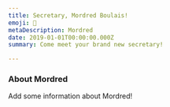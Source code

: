 ```yaml
---
title: Secretary, Mordred Boulais!
emoji: 🐉
metaDescription: Mordred
date: 2019-01-01T00:00:00.000Z
summary: Come meet your brand new secretary!

---
```


### About Mordred

Add some information about Mordred!